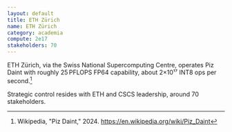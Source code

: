 ```yaml
---
layout: default
title: ETH Zürich
name: ETH Zürich
category: academia
compute: 2e17
stakeholders: 70
---
```


ETH Zürich, via the Swiss National Supercomputing Centre, operates Piz
Daint with roughly 25 PFLOPS FP64 capability, about 2×10¹⁷ INT8
ops per second.[^1]

Strategic control resides with ETH and CSCS leadership, around 70
stakeholders.

[^1]: Wikipedia, "Piz Daint," 2024. <https://en.wikipedia.org/wiki/Piz_Daint>

